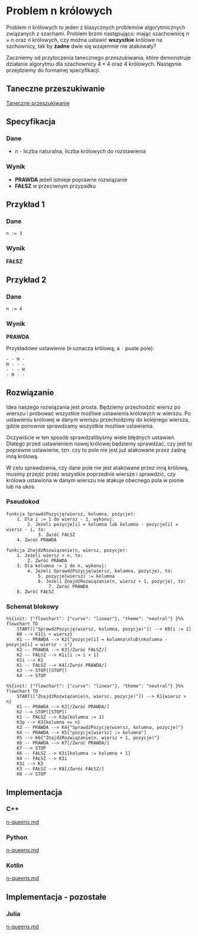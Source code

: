 # Problem n królowych

Problem $n$ królowych to jeden z klasycznych problemów algorytmicznych związanych z szachami. Problem brzmi następująco: mając szachownicę $n\times n$ oraz $n$ królowych, czy można ustawić **wszystkie** królowe na szchownicy, tak by **żadne** dwie się wzajemnie nie atakowały?

Zaczniemy od przytoczenia tanecznego przeszukiwania, które demonstruje działanie algorytmu dla szachownicy $4\times 4$ oraz $4$ królowych. Następnie przejdziemy do formalnej specyfikacji.

## Taneczne przeszukiwanie

[Taneczne przeszukiwanie](https://www.youtube.com/watch?v=R8bM6pxlrLY)

## Specyfikacja

### Dane

- $n$ - liczba naturalna, liczba królowych do rozstawienia

### Wynik

- **PRAWDA** jeżeli istnieje poprawne rozwiązanie
- **FAŁSZ** w przeciwnym przypadku

## Przykład 1

### Dane

```
n := 3
```

### Wynik

**FAŁSZ**

## Przykład 2

### Dane

```
n := 4
```

### Wynik

**PRAWDA**

Przykładowe ustawienie (`H` oznacza królową, a `-` puste pole):

```
- - H -
H - - -
- - - H
- H - -
```

## Rozwiązanie

Idea naszego rozwiązania jest prosta. Będziemy przechodzić wiersz po wierszu i próbować wszystkie możliwe ustawienia królowych w wierszu. Po ustawieniu królowej w danym wierszu przechodzimy do kolejnego wiersza, gdzie ponownie sprawdzamy wszystkie możliwe ustawienia.

Oczywiście w ten sposób sprawdzalibyśmy wiele błędnych ustawień. Dlatego przed ustawieniem nowej królowej będziemy sprawdzać, czy jest to poprawne ustawienie, tzn. czy to pole nie jest już atakowane przez żadną inną królową.

W celu sprawdzenia, czy dane pole nie jest atakowane przez inną królową, musimy przejść przez wszystkie poprzednie wiersze i sprawdzić, czy królowa ustawiona w danym wierszu nie atakuje obecnego pola w pionie lub na ukos.

### Pseudokod

```
funkcja SprawdźPozycję(wiersz, kolumna, pozycje):
    1. Dla i := 1 do wiersz - 1, wykonuj:
        2. Jeżeli pozycje[i] = kolumna lub kolumna - pozycje[i] = wiersz - i, to:
            3. Zwróć FAŁSZ
    4. Zwróć PRAWDA
```

```
funkcja ZnajdźRozwiązanie(n, wiersz, pozycje):
    1. Jeżeli wiersz > n, to:
        2. Zwróć PRAWDA
    3. Dla kolumna := 1 do n, wykonuj:
        4. Jeżeli SprawdźPozycję(wiersz, kolumna, pozycje), to:
            5. pozycje[wiersz] := kolumna
            6. Jeżeli ZnajdźRozwiązanie(n, wiersz + 1, pozycje), to:
                7. Zwróć PRAWDA
    8. Zwróć FAŁSZ
```

### Schemat blokowy

```mermaid
%%{init: {"flowchart": {"curve": "linear"}, "theme": "neutral"} }%%
flowchart TD
    START(["SprawdźPozycję(wiersz, kolumna, pozycje)"]) --> K0[i := 1]
    K0 --> K1{i < wiersz}
    K1 -- PRAWDA --> K2{"pozycje[i] = kolumna\nlub\nkolumna - pozycje[i] = wiersz - i"}
    K2 -- PRAWDA --> K3[/Zwróć FAŁSZ/]
    K2 -- FAŁSZ --> K1i[i := i + 1]
    K1i --> K1
    K1 -- FAŁSZ --> K4[/Zwróć PRAWDA/]
    K3 --> STOP([STOP])
    K4 --> STOP
```

```mermaid
%%{init: {"flowchart": {"curve": "linear"}, "theme": "neutral"} }%%
flowchart TD
    START(["ZnajdźRozwiązanie(n, wiersz, pozycje)"]) --> K1{wiersz > n}
    K1 -- PRAWDA --> K2[/Zwróć PRAWDA/]
    K2 --> STOP([STOP])
    K1 -- FAŁSZ --> K3p[kolumna := 1]
    K3p --> K3{kolumna <= n}
    K3 -- PRAWDA --> K4{"SprawdźPozycję(wiersz, kolumna, pozycje)"}
    K4 -- PRAWDA --> K5["pozycje[wiersz] := kolumna"]
    K5 --> K6{"ZnajdźRozwiązanie(n, wiersz + 1, pozycje)"}
    K6 -- PRAWDA --> K7[/Zwróć PRAWDA/]
    K7 --> STOP
    K6 -- FAŁSZ --> K3i[kolumna := kolumna + 1]
    K4 -- FAŁSZ --> K3i
    K3i --> K3
    K3 -- FAŁSZ --> K8[/Zwróć FAŁSZ/]
    K8 --> STOP
```

## Implementacja

### C++


[n-queens.md](../../programming/c++/algorithms/backtracking/n-queens.md)


### Python


[n-queens.md](../../programming/python/algorithms/backtracking/n-queens.md)


### Kotlin


[n-queens.md](../../programming/kotlin/algorithms/backtracking/n-queens.md)


## Implementacja - pozostałe

### Julia


[n-queens.md](../../programming/julia/algorithms/backtracking/n-queens.md)

